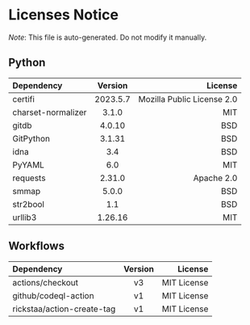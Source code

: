 # Licenses Notice
*Note*: This file is auto-generated. Do not modify it manually.
## Python
| Dependency | Version | License |
|:-----------|:-------:|--------:|
|certifi|2023.5.7|Mozilla Public License 2.0|
|charset-normalizer|3.1.0|MIT|
|gitdb|4.0.10|BSD|
|GitPython|3.1.31|BSD|
|idna|3.4|BSD|
|PyYAML|6.0|MIT|
|requests|2.31.0|Apache 2.0|
|smmap|5.0.0|BSD|
|str2bool|1.1|BSD|
|urllib3|1.26.16|MIT|
## Workflows
| Dependency | Version | License |
|:-----------|:-------:|--------:|
|actions/checkout|v3|MIT License|
|github/codeql-action|v1|MIT License|
|rickstaa/action-create-tag|v1|MIT License|

